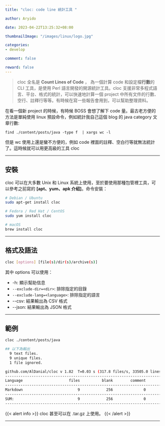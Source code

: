 ```yaml
---
title: "cloc: code line 統計工具 "

author: Aryido

date: 2023-04-22T13:25:32+08:00

thumbnailImage: "/images/linux/logo.jpg"

categories:
- develop

comment: false

reward: false
---
```

<!--BODY-->
> cloc 全名是 **Count Lines of Code** ， 為一個計算 code 和設定檔**行數**的 CLI 工具，是使用 Perl 語言開發的開源統計工具。cloc 支援非常多程式語言、平台、格式的統計，可以快速地計算一個 project 中所有文件的行數、空行、註釋行等等。有時候在寫一些報告會用到，可以幫助整理資料。
>

<!--more-->

在看一個新 project 的時候，有時候 BOSS 會想了解下 code 量。最古老方便的方法是單純使用 linux 預設命令，例如統計我自己這個 blog 的 java category 文章行數:
```shell
find ./content/posts/java -type f  | xargs wc -l
```

但是 wc 使用上還是蠻不方便的，例如 code 裡面的註釋、空白行等就無法統計了。這時候就可以用更高級的工具 cloc

---

## 安裝
cloc 可以在大多數 Unix 和 Linux 系統上使用，至於要使用那種包管裡工具，可以參考之前寫的 **[apt、yum、apk 介绍]**。命令安裝：
```bash
# Debian / Ubuntu
sudo apt-get install cloc

# Fedora / Red Hat / CentOS
sudo yum install cloc

# macOS
brew install cloc
```

---

## 格式及語法
```bash
cloc [options] [file(s)/dir(s)/archive(s)]

```
其中 options 可以使用：

- -h: 顯示幫助信息
- ```--exclude-dir=<dir>```: 排除指定的目錄
- ```--exclude-lang=<language>```: 排除指定的語言
- --csv: 結果輸出為 CSV 格式
- --json: 結果輸出為 JSON 格式

---

## 範例

```bash
cloc ./content/posts/java

## 以下為輸出
  9 text files.
  9 unique files.
  1 file ignored.

github.com/AlDanial/cloc v 1.82  T=0.03 s (317.8 files/s, 33505.0 lines/s)
-------------------------------------------------------------------------------
Language                     files          blank        comment           code
-------------------------------------------------------------------------------
Markdown                         9            256              0            693
-------------------------------------------------------------------------------
SUM:                             9            256              0            693
-------------------------------------------------------------------------------
```

{{< alert info >}}
cloc 甚至可以在 .tar.gz 上使用。
{{< /alert >}}

---






